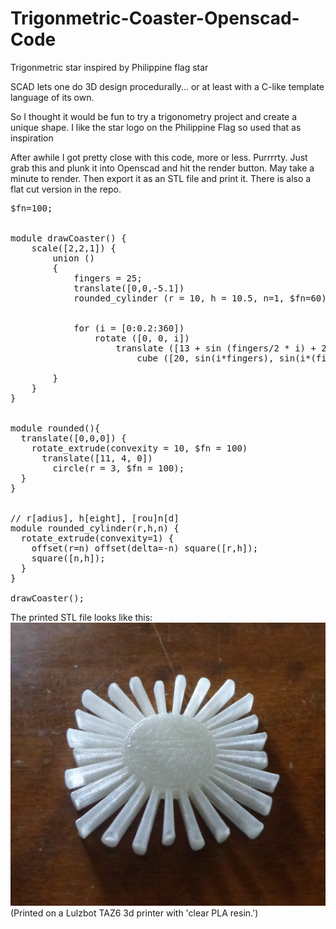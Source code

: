 # Trigonmetric-Coaster-Openscad-Code
Trigonmetric star inspired by Philippine flag star

SCAD lets one do 3D design procedurally... or at least with a C-like template language of its own.

So I thought it would be fun to try a trigonometry project and create a unique shape.
I like the star logo on the Philippine Flag so used that as inspiration

After awhile I got pretty close with this code, more or less.  Purrrrty.
Just grab this and plunk it into Openscad and hit the render button.  May take a minute to render.
Then export it as an STL file and print it.  There is also a flat cut version in the repo.

<pre>
$fn=100; 


module drawCoaster() {
    scale([2,2,1]) {
        union ()
        {
            fingers = 25;
            translate([0,0,-5.1])
            rounded_cylinder (r = 10, h = 10.5, n=1, $fn=60);


            for (i = [0:0.2:360])
                rotate ([0, 0, i])
                    translate ([13 + sin (fingers/2 * i) + 2 * cos (4 * i), 0, 0])
                        cube ([20, sin(i*fingers), sin(i*(fingers+.001))*10], center = true);

        }
    }
}


module rounded(){
  translate([0,0,0]) {
    rotate_extrude(convexity = 10, $fn = 100)
      translate([11, 4, 0])
        circle(r = 3, $fn = 100);
  }
}


// r[adius], h[eight], [rou]n[d]
module rounded_cylinder(r,h,n) {
  rotate_extrude(convexity=1) {
    offset(r=n) offset(delta=-n) square([r,h]);
    square([n,h]);
  }
}

drawCoaster();
</pre>

The printed STL file looks like this:
![Trig Star image](https://github.com/tpfaff100/Trigonmetric-Coaster-Openscad-Code/blob/main/trigstar.jpg?raw=true)
(Printed on a Lulzbot TAZ6 3d printer with 'clear PLA resin.')
